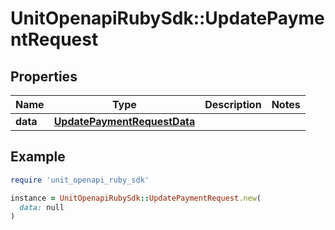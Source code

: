 # UnitOpenapiRubySdk::UpdatePaymentRequest

## Properties

| Name | Type | Description | Notes |
| ---- | ---- | ----------- | ----- |
| **data** | [**UpdatePaymentRequestData**](UpdatePaymentRequestData.md) |  |  |

## Example

```ruby
require 'unit_openapi_ruby_sdk'

instance = UnitOpenapiRubySdk::UpdatePaymentRequest.new(
  data: null
)
```

